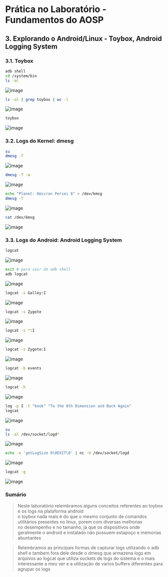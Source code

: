 # Prática no Laboratório - Fundamentos do AOSP
## 3. Explorando o Android/Linux - Toybox, Android Logging System

### 3.1. Toybox

```bash
adb shell
cd /system/bin
ls -al
```
![image](https://user-images.githubusercontent.com/19675356/225171906-72fc76d0-bd6c-4dae-84dc-baa5c988f7f0.png)


```bash
ls -al | grep toybox | wc -l
```
![image](https://user-images.githubusercontent.com/19675356/225172846-b65f9569-ee05-496b-8036-9e3c944dddaf.png)


```bash
toybox
```
![image](https://user-images.githubusercontent.com/19675356/225172960-8623f3a2-6bd9-4298-b5f4-2904c8ae9a8d.png)


### 3.2. Logs do Kernel: dmesg

```bash
su
dmesg -T
```
![image](https://user-images.githubusercontent.com/19675356/225174235-63dd26ef-8aba-4874-b953-54a3beac8607.png)


```bash
dmesg -T -w
```
![image](https://user-images.githubusercontent.com/19675356/225174375-1921dd44-94b1-4f06-9f81-8c20fb89875d.png)


```bash
echo "Planet: Omicron Persei 8" > /dev/kmsg
dmesg -T
```
![image](https://user-images.githubusercontent.com/19675356/225174635-d837198b-d094-4ccc-a15f-a94f0005a504.png)


```bash
cat /dev/kmsg
```
![image](https://user-images.githubusercontent.com/19675356/225174800-b16a7fcd-8465-4682-a391-fc6817dee30d.png)


### 3.3. Logs do Android: Android Logging System

```bash
logcat
```
![image](https://user-images.githubusercontent.com/19675356/225175063-ee731da3-ddee-410c-8aae-b04ac5dcbcff.png)


```bash
exit # para sair do adb shell
adb logcat
```
![image](https://user-images.githubusercontent.com/19675356/225175247-8950f607-e4cc-4d39-b8f4-f0c564ed38ab.png)


```bash
logcat -s Galley:I
```
![image](https://user-images.githubusercontent.com/19675356/225175988-824d02f9-5359-47b5-94ad-a9347bdbd46e.png)


```bash
logcat -s Zygote
```
![image](https://user-images.githubusercontent.com/19675356/225176057-5dbe0d64-cbc6-4bb6-8efa-f1b6c2b7e7de.png)


```bash
logcat -s *:I
```
![image](https://user-images.githubusercontent.com/19675356/225176101-25dee7d5-c01e-41d9-937f-c5995745f685.png)


```bash
logcat -s Zygote:I
```
![image](https://user-images.githubusercontent.com/19675356/225176147-b52c7222-0408-493f-9bb4-19cd12905b6c.png)


```bash
logcat -b events
```
![image](https://user-images.githubusercontent.com/19675356/225176505-81478888-25e2-4c52-b12b-11de9b807d3a.png)


```bash
logcat -h
```
![image](https://user-images.githubusercontent.com/19675356/225176864-613ff07a-deb5-4be1-94b7-385a7ba1cbf1.png)


```bash
log -p I -t "book" "To the 8th Dimension and Back Again"
logcat
```
![image](https://user-images.githubusercontent.com/19675356/225177670-4a4e7b28-7377-4524-a6bc-ec8620b6db8a.png)


```bash
su
ls -al /dev/socket/logd*
```
![image](https://user-images.githubusercontent.com/19675356/225177913-c4354d67-b85d-4255-a992-c81988031501.png)


```bash
echo -n 'getLogSize 0\0EXIT\0' | nc -U /dev/socket/logd
```
![image](https://user-images.githubusercontent.com/19675356/225178157-a6ca8b20-7fbe-4cf5-a07d-f2345adf2359.png)


```bash
logcat -g
```
![image](https://user-images.githubusercontent.com/19675356/225178261-b89c7d47-75dd-4f58-8b1a-b0ae4a839ec2.png)

### Sumário
> Neste laboratório relembramos alguns conceitos referentes ao toybox e os logs na plataforma android  
> o toybox nada mais é do que o mesmo conjunto de comandos utilitários presentes no linux, porem com diversas melhorias  
> no desempenho e no tamanho, já que os dispositivos onde geralmente o android e instalado não possuem estapoço e memorias abuntantes

> Relembramos as principais formas de capturar logs utilizando o adb shell e tambem fora dele
> desde o dmesg que armazena logs em arquivos ao logcat que utiliza sockets de logs do sistema
> e o mais interessante a meu ver e a utilização de varios buffers diferentes para agrupar os logs
